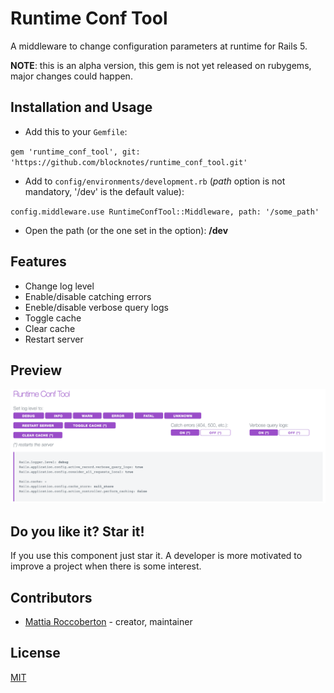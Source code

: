 # Runtime Conf Tool

A middleware to change configuration parameters at runtime for Rails 5.

**NOTE**: this is an alpha version, this gem is not yet released on rubygems, major changes could happen.

## Installation and Usage

- Add this to your `Gemfile`:

`gem 'runtime_conf_tool', git: 'https://github.com/blocknotes/runtime_conf_tool.git'`

- Add to `config/environments/development.rb` (_path_ option is not mandatory, '/dev' is the default value):

`config.middleware.use RuntimeConfTool::Middleware, path: '/some_path'`

- Open the path (or the one set in the option): **/dev**

## Features

- Change log level
- Enable/disable catching errors
- Eneble/disable verbose query logs
- Toggle cache
- Clear cache
- Restart server

## Preview

![screenshot](screenshot.png)

## Do you like it? Star it!

If you use this component just star it. A developer is more motivated to improve a project when there is some interest.

## Contributors

- [Mattia Roccoberton](http://blocknot.es) - creator, maintainer

## License

[MIT](LICENSE.txt)

